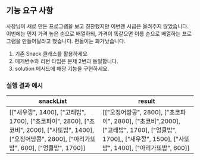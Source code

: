 ## 기능 요구 사항

사장님이 새로 만든 프로그램을 보고 칭찬했지만 이번엔 시급은 올려주지 않았습니다.
이번에는 먼저 가격 높은 순으로 배열하되, 가격이 똑같으면 이름 순으로 배열하는 프로그램을 
만들어달라고 했습니다.
편돌이는 화가났습니다. 

1. 기존 Snack 클래스를 활용하세요
2. 매개변수와 리턴 타입은 문제 2번과 동일합니다.
3. solution 메서드에 해당 기능을 구현하세요.


### 실행 결과 예시

| snackList                                                                                                                    | result                                                                         |
|------------------------------------------------------------------------------------------------------------------------------|--------------------------------------------------------------------------------|
| [["새우깡", 1400], ["고래밥", 1700], ["초코파이", 2800], ["초코비", 2000], ["사또밥", 1400], ["오징어땅콩", 2800], ["아리가또밥", 600], ["엉클밥", 1700]] | [["오징어땅콩", 2800], ["초코파이", 2800], ["초코비",2000], ["고래밥", 1700], ["엉클밥", 1700],, ["새우깡", 1500], ["사또밥", 1400], ["아리가또밥", 600]] |

